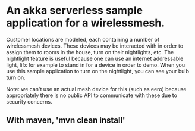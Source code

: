 # An akka serverless sample application for a wirelessmesh.

Customer locations are modeled, each containing a number of wirelessmesh devices. These devices may be interacted with
in order to assign them to rooms in the house, turn on their nightlights, etc. The nightlight feature is useful because
one can use an internet addressable light, lifx for example to stand in for a device in order to demo. When you use this
sample application to turn on the nightlight, you can see your bulb turn on.

Note: we can't use an actual mesh device for this (such as eero) because appropriately there is no public API to 
communicate with these due to security concerns.

## With maven, 'mvn clean install'
